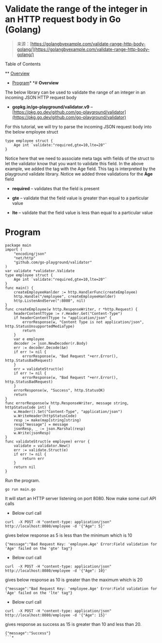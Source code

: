 <!--yml
category: 未分类
date: 2024-10-13 06:34:06
-->

# Validate the range of the integer in an HTTP request body in Go (Golang)

> 来源：[https://golangbyexample.com/validate-range-http-body-golang/](https://golangbyexample.com/validate-range-http-body-golang/)

Table of Contents

 **   [Overview](#Overview "Overview")
*   [Program](#Program "Program")*  *# **Overview**

The below library can be used to validate the range of an integer in an incoming JSON HTTP request body

*   **gopkg.in/go-playground/validator.v9** – [https://pkg.go.dev/github.com/go-playground/validator](https://pkg.go.dev/github.com/go-playground/validator)

For this tutorial, we will try to parse the incoming JSON request body into the below employee struct

```
type employee struct {
    Age int `validate:"required,gte=10,lte=20"`
}
```

Notice here that we need to associate meta tags with fields of the struct to let the validator know that you want to validate this field. In the above example, we added the tag with the Age field. This tag is interpreted by the playground validate library. Notice we added three validations for the **Age** field

*   **required** – validates that the field is present

*   **gte** – validate that the field value is greater than equal to a particular value

*   **lte** – validate that the field value is less than equal to a particular value

# **Program**

```
package main
import (
    "encoding/json"
    "net/http"
    "github.com/go-playground/validator"
)
var validate *validator.Validate
type employee struct {
    Age int `validate:"required,gte=10,lte=20"`
}
func main() {
    createEmployeeHanlder := http.HandlerFunc(createEmployee)
    http.Handle("/employee", createEmployeeHanlder)
    http.ListenAndServe(":8080", nil)
}
func createEmployee(w http.ResponseWriter, r *http.Request) {
    headerContentTtype := r.Header.Get("Content-Type")
    if headerContentTtype != "application/json" {
        errorResponse(w, "Content Type is not application/json", http.StatusUnsupportedMediaType)
        return
    }
    var e employee
    decoder := json.NewDecoder(r.Body)
    err := decoder.Decode(&e)
    if err != nil {
        errorResponse(w, "Bad Request "+err.Error(), http.StatusBadRequest)
    }
    err = validateStruct(e)
    if err != nil {
        errorResponse(w, "Bad Request "+err.Error(), http.StatusBadRequest)
    }
    errorResponse(w, "Success", http.StatusOK)
    return
}
func errorResponse(w http.ResponseWriter, message string, httpStatusCode int) {
    w.Header().Set("Content-Type", "application/json")
    w.WriteHeader(httpStatusCode)
    resp := make(map[string]string)
    resp["message"] = message
    jsonResp, _ := json.Marshal(resp)
    w.Write(jsonResp)
}
func validateStruct(e employee) error {
    validate = validator.New()
    err := validate.Struct(e)
    if err != nil {
        return err
    }
    return nil
}
```

Run the program.

```
go run main.go
```

It will start an HTTP server listening on port 8080\. Now make some curl API calls

*   Below curl call

```
curl  -X POST -H "content-type: application/json" http://localhost:8080/employee -d '{"Age": 5}'
```

gives below response as 5 is less than the minimum which is 10

```
{"message":"Bad Request Key: 'employee.Age' Error:Field validation for 'Age' failed on the 'gte' tag"}
```

*   Below curl call

```
curl  -X POST -H "content-type: application/json" http://localhost:8080/employee -d '{"Age": 10}'
```

gives below response as 10 is greater than the maximum which is 20

```
{"message":"Bad Request Key: 'employee.Age' Error:Field validation for 'Age' failed on the 'lte' tag"}
```

*   Below curl call

```
curl  -X POST -H "content-type: application/json" http://localhost:8080/employee -d '{"Age": 15}'
```

gives response as success as 15 is greater than 10 and less than 20.

```
{"message":"Success"}
```*